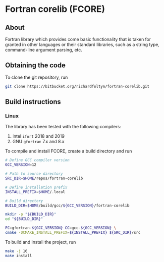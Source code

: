 # Fortran corelib (FCORE) #

## About ##

Fortran library which provides come basic functionality that is taken for 
granted in other languages or their standard libraries, such as
a string type, command-line argument parsing, etc.

## Obtaining the code ##

To clone the git repository, run
```bash
git clone https://bitbucket.org/richardfoltyn/fortran-corelib.git
```
## Build instructions ##

### Linux ###

The library has been tested with the following compilers:

1.  Intel `ifort` 2018 and 2019
2.  GNU `gfortran` 7.x and 8.x

To compile and install FCORE, create a build directory and run

```bash
# Define GCC compiler version
GCC_VERSION=12

# Path to source directory
SRC_DIR=$HOME/repos/fortran-corelib

# Define installation prefix
INSTALL_PREFIX=$HOME/.local

# Build directory
BUILD_DIR=$HOME/build/gcc/${GCC_VERSION}/fortran-corelib

mkdir -p "${BUILD_DIR}"
cd "${BUILD_DIR}"

FC=gfortran-${GCC_VERSION} CC=gcc-${GCC_VERSION} \
cmake -DCMAKE_INSTALL_PREFIX=${INSTALL_PREFIX} ${SRC_DIR}/src
```

To build and install the project, run
```bash
make -j 16
make install
```

